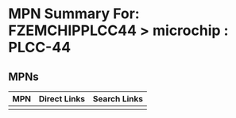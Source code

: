 



# MPN Summary For: FZEMCHIPPLCC44 > microchip : PLCC-44

## MPNs
  

|MPN|Direct Links|Search Links|
| :--- | :--- | :--- |
||||
